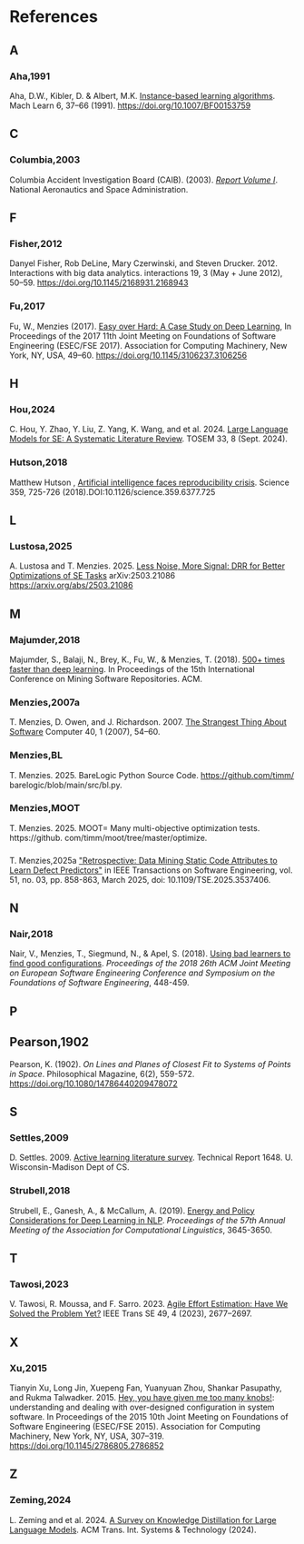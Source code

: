 # References

## A
### Aha,1991
Aha, D.W., Kibler, D. & Albert, M.K. 
[Instance-based learning algorithms](https://link.springer.com/content/pdf/10.1007/BF00153759.pdf). Mach Learn 6, 37–66 (1991). https://doi.org/10.1007/BF00153759

## C
### Columbia,2003
Columbia Accident Investigation Board (CAIB). (2003). 
[*Report Volume I*](https://sma.nasa.gov/SignificantIncidents/assets/columbia-accident-investigation-board-report-volume-1.pdf). National Aeronautics and Space Administration.



## F
### Fisher,2012
Danyel Fisher, Rob DeLine, Mary Czerwinski, and Steven Drucker. 2012. Interactions with big data analytics. interactions 19, 3 (May + June 2012), 50–59. https://doi.org/10.1145/2168931.2168943

### Fu,2017
Fu, W., Menzies (2017). 
[Easy over Hard: A Case Study on Deep Learning](https://arxiv.org/pdf/1703.00133),
In Proceedings of the 2017 11th Joint Meeting on Foundations of Software Engineering (ESEC/FSE 2017). Association for Computing Machinery, New York, NY, USA, 49–60. https://doi.org/10.1145/3106237.3106256


## H
### Hou,2024
C. Hou, Y. Zhao, Y. Liu, Z. Yang, K. Wang, and et al. 2024. 
[Large Language Models for SE: A Systematic Literature Review](https://arxiv.org/pdf/2308.10620). TOSEM 33, 8 (Sept. 2024).

### Hutson,2018
Matthew Hutson ,
[Artificial intelligence faces reproducibility crisis](https://www.science.org/doi/10.1126/science.359.6377.725). Science 359, 725-726 (2018).DOI:10.1126/science.359.6377.725

## L
### Lustosa,2025
A. Lustosa and T. Menzies. 2025. 
[Less Noise, More Signal: DRR for Better Optimizations of SE Tasks](https://arxiv.org/pdf/2503.21086) arXiv:2503.21086  https://arxiv.org/abs/2503.21086

## M
### Majumder,2018
Majumder, S., Balaji, N., Brey, K., Fu, W., & Menzies, T. (2018). 
[500+ times faster than deep learning](https://arxiv.org/pdf/1802.05319). In Proceedings of the 15th International Conference on Mining Software Repositories. ACM.

### Menzies,2007a
T. Menzies, D. Owen, and J. Richardson. 2007. [The Strangest Thing About Software](https://ieeexplore.ieee.org/iel5/2/4069176/04069195.pdf?casa_token=CYPQ2kPOjmsAAAAA:0jMU2xs4VePD5_6iQi-r2Bo2smb8mvesunTdPqvdcb2WTlYW4hD7DiWwSLaOguUzpfvCkx761g)
Computer 40, 1 (2007), 54–60.

### Menzies,BL
T. Menzies. 2025. BareLogic Python Source Code. https://github.com/timm/
barelogic/blob/main/src/bl.py.

### Menzies,MOOT
T. Menzies. 2025. MOOT= Many multi-objective optimization tests. https://github.
com/timm/moot/tree/master/optimize.

###
T. Menzies,2025a
["Retrospective: Data Mining Static Code Attributes to Learn Defect Predictors"](https://www.computer.org/csdl/journal/ts/2025/03/10869331/23X97eE4Dv2) in IEEE Transactions on Software Engineering, vol. 51, no. 03, pp. 858-863, March 2025, doi: 10.1109/TSE.2025.3537406.

## N
### Nair,2018
Nair, V., Menzies, T., Siegmund, N., & Apel, S. (2018). 
[Using bad learners to find good configurations](https://arxiv.org/pdf/1702.05701). *Proceedings of the 2018 26th ACM Joint Meeting on European Software Engineering Conference and Symposium on the Foundations of Software Engineering*, 448-459. 


## P
## Pearson,1902
Pearson, K. (1902). *On Lines and Planes of Closest Fit to 
Systems of Points in Space*. Philosophical Magazine, 6(2), 559-572. 
https://doi.org/10.1080/14786440209478072

## S
### Settles,2009
D. Settles. 2009. [Active learning literature survey](https://minds.wisconsin.edu/bitstream/handle/1793/60660/TR1648.pdf?sequence=1&isAllowed=y.). Technical Report 1648. U.
Wisconsin-Madison Dept of CS.

### Strubell,2018
Strubell, E., Ganesh, A., & McCallum, A. (2019). 
[Energy and Policy Considerations for Deep Learning in NLP](https://aclanthology.org/P19-1355.pdf). *Proceedings of the 57th Annual Meeting of the Association for Computational Linguistics*, 3645-3650.


## T
### Tawosi,2023
V. Tawosi, R. Moussa, and F. Sarro. 2023. 
[Agile Effort Estimation: Have We Solved the Problem Yet?](https://arxiv.org/pdf/2201.05401) IEEE Trans SE 49, 4 (2023), 2677–2697.

## X
### Xu,2015
Tianyin Xu, Long Jin, Xuepeng Fan, Yuanyuan Zhou, Shankar Pasupathy, and Rukma Talwadker. 2015. 
[Hey, you have given me too many knobs!](https://dl.acm.org/doi/10.1145/2786805.2786852): understanding and dealing with over-designed configuration in system software. In Proceedings of the 2015 10th Joint Meeting on Foundations of Software Engineering (ESEC/FSE 2015). Association for Computing Machinery, New York, NY, USA, 307–319. https://doi.org/10.1145/2786805.2786852

## Z
### Zeming,2024
L. Zeming and et al. 2024. 
[A Survey on Knowledge Distillation for Large Language Models](https://arxiv.org/pdf/2402.13116). ACM Trans. Int. Systems & Technology (2024).
